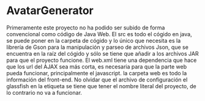 # AvatarGenerator
Primeramente este proyecto no ha podido ser subido de forma convencional como código de Java Web.
El src es todo el cógido en java, se puede poner en la carpeta de cógido y lo único que necesita es la librería de Gson para la manipulación y parseo de archivos Json, que se encuentra en la raíz del cógido y sólo se tiene que añadir a los archivos JAR para que el proyecto funcione.
El web.xml tiene una dependencia que hace que los url del AJAX sea más corta, es necesaria para que la parte web pueda funcionar, principalmente el javascript.
la carpeta web es todo la información del front-end.
No olvidar que el archivo de configuración el glassfish en la etiqueta <context-root> se tiene que tener el nombre literal del proyecto, de lo contrario no va a funcionar.
